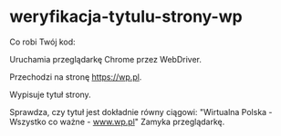 # weryfikacja-tytulu-strony-wp

Co robi Twój kod:

Uruchamia przeglądarkę Chrome przez WebDriver.

Przechodzi na stronę https://wp.pl.

Wypisuje tytuł strony.

Sprawdza, czy tytuł jest dokładnie równy ciągowi:
"Wirtualna Polska - Wszystko co ważne - www.wp.pl"
Zamyka przeglądarkę.

